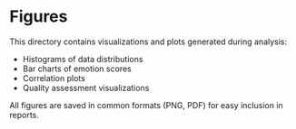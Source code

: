 # Figures

This directory contains visualizations and plots generated during analysis:

- Histograms of data distributions
- Bar charts of emotion scores
- Correlation plots
- Quality assessment visualizations

All figures are saved in common formats (PNG, PDF) for easy inclusion in reports.
